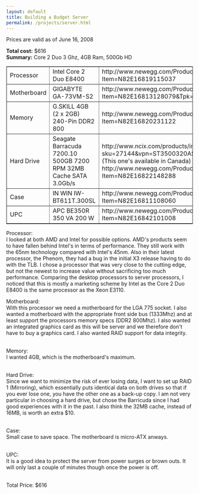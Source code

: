 ```yaml
---
layout: default
title: Building a Budget Server
permalink: /projects/server.html
---
```


<p>Prices are valid as of June 16, 2008</p>
<p><strong>Total cost:</strong> $616<br>
  <strong>Summary:</strong> Core 2 Duo 3 Ghz, 4GB Ram, 500Gb HD</p>
<table width="75%" border="1">
  <tr> 
    <td>Processor</td>
    <td>Intel Core 2 Duo E8400</td>
    <td>http://www.newegg.com/Product/Product.aspx?Item=N82E16819115037</td>
    <td>189</td>
  </tr>
  <tr> 
    <td>Motherboard</td>
    <td>GIGABYTE GA-73VM-S2</td>
    <td>http://www.newegg.com/Product/Product.aspx?Item=N82E16813128079&amp;Tpk=GA%2b73VMS2</td>
    <td>63</td>
  </tr>
  <tr> 
    <td>Memory</td>
    <td>G.SKILL 4GB (2 x 2GB) 240-Pin DDR2 800</td>
    <td>http://www.newegg.com/Product/Product.aspx?Item=N82E16820231122</td>
    <td>70</td>
  </tr>
  <tr> 
    <td>Hard Drive</td>
    <td>Seagate Barracuda 7200.10 500GB 7200 RPM 32MB Cache SATA 3.0Gb/s</td>
    <td>http://www.ncix.com/products/index.html?sku=27144&amp;vpn=ST3500320AS&amp;manufacture=Seagate 
      (This one's available in Canada)<br>
      http://www.newegg.com/Product/Product.aspx?Item=N82E16822148288</td>
    <td>90 X 2</td>
  </tr>
  <tr> 
    <td>Case</td>
    <td>IN WIN IW-BT611T.300SL</td>
    <td>http://www.newegg.com/Product/Product.aspx?Item=N82E16811108060</td>
    <td>55</td>
  </tr>
  <tr>
    <td>UPC</td>
    <td>APC BE350R 350 VA 200 W</td>
    <td>http://www.newegg.com/Product/Product.aspx?Item=N82E16842101008</td>
    <td>59</td>
  </tr>
</table>
<p>Processor:<br>
  I looked at both AMD and Intel for possible options. AMD's products 
  seem to have fallen behind Intel's in terms of performance. They still 
  work with the 65nm technology compared with Intel's 45nm. Also in their 
  latest processor, the Phenom, they had a bug in the initial X3 release 
  having to do with the TLB. I chose a processor that was very close to 
  the cutting edge, but not the newest to increase value without sacrificing 
  too much performance. Comparing the desktop processors to server processors, 
  I noticed that this is mostly a marketing scheme by Intel as the Core 
  2 Duo E8400 is the same processor as the Xeon E3110.<br>
</p>
<p>Motherboard:<br>
  With this processor we need a motherboard for the LGA 775 socket. I 
  also wanted a motherboard with the appropriate front side bus (1333Mhz) 
  and at least support the processors memory specs (DDR2 800Mhz). I also 
  wanted an integrated graphics card as this will be server and we therefore 
  don't have to buy a graphics card. I also wanted RAID support for data 
  integrity.</p>
<p><br>
  Memory:<br>
  I wanted 4GB, which is the motherboard's maximum.</p>
<p><br>
  Hard Drive:<br>
  Since we want to minimize the risk of ever losing data, I want to set 
  up RAID 1 (Mirroring), which essentially puts identical data on both 
  drives so that if you ever lose one, you have the other one as a back-up 
  copy. I am not very particular in choosing a hard drive, but chose the 
  Barricuda since I had good experiences with it in the past. I also think 
  the 32MB cache, instead of 16MB, is worth an extra $10.</p>
<p><br>
  Case:<br>
  Small case to save space. The motherboard is micro-ATX anways.</p>
<p><br>
  UPC:<br>
  It is a good idea to protect the server from power surges or brown outs. 
  It will only last a couple of minutes though once the power is off.</p>
<p><br>
  Total Price: $616 </p>
